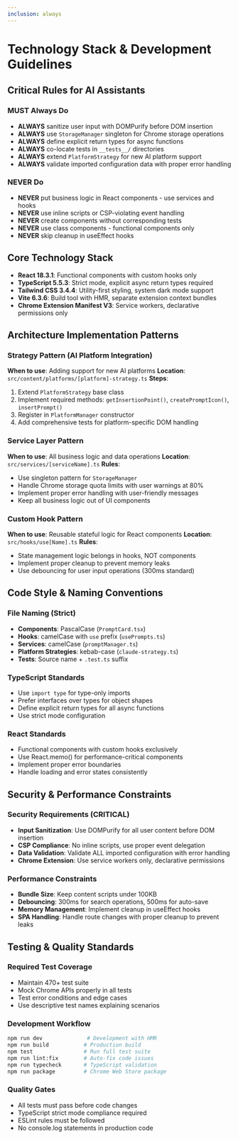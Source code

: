 ```yaml
---
inclusion: always
---
```


# Technology Stack & Development Guidelines

## Critical Rules for AI Assistants

### MUST Always Do
- **ALWAYS** sanitize user input with DOMPurify before DOM insertion
- **ALWAYS** use `StorageManager` singleton for Chrome storage operations
- **ALWAYS** define explicit return types for async functions
- **ALWAYS** co-locate tests in `__tests__/` directories
- **ALWAYS** extend `PlatformStrategy` for new AI platform support
- **ALWAYS** validate imported configuration data with proper error handling

### NEVER Do
- **NEVER** put business logic in React components - use services and hooks
- **NEVER** use inline scripts or CSP-violating event handling
- **NEVER** create components without corresponding tests
- **NEVER** use class components - functional components only
- **NEVER** skip cleanup in useEffect hooks

## Core Technology Stack

- **React 18.3.1**: Functional components with custom hooks only
- **TypeScript 5.5.3**: Strict mode, explicit async return types required
- **Tailwind CSS 3.4.4**: Utility-first styling, system dark mode support
- **Vite 6.3.6**: Build tool with HMR, separate extension context bundles
- **Chrome Extension Manifest V3**: Service workers, declarative permissions only

## Architecture Implementation Patterns

### Strategy Pattern (AI Platform Integration)
**When to use**: Adding support for new AI platforms
**Location**: `src/content/platforms/[platform]-strategy.ts`
**Steps**:
1. Extend `PlatformStrategy` base class
2. Implement required methods: `getInsertionPoint()`, `createPromptIcon()`, `insertPrompt()`
3. Register in `PlatformManager` constructor
4. Add comprehensive tests for platform-specific DOM handling

### Service Layer Pattern
**When to use**: All business logic and data operations
**Location**: `src/services/[serviceName].ts`
**Rules**:
- Use singleton pattern for `StorageManager`
- Handle Chrome storage quota limits with user warnings at 80%
- Implement proper error handling with user-friendly messages
- Keep all business logic out of UI components

### Custom Hook Pattern
**When to use**: Reusable stateful logic for React components
**Location**: `src/hooks/use[Name].ts`
**Rules**:
- State management logic belongs in hooks, NOT components
- Implement proper cleanup to prevent memory leaks
- Use debouncing for user input operations (300ms standard)

## Code Style & Naming Conventions

### File Naming (Strict)
- **Components**: PascalCase (`PromptCard.tsx`)
- **Hooks**: camelCase with `use` prefix (`usePrompts.ts`)
- **Services**: camelCase (`promptManager.ts`)
- **Platform Strategies**: kebab-case (`claude-strategy.ts`)
- **Tests**: Source name + `.test.ts` suffix

### TypeScript Standards
- Use `import type` for type-only imports
- Prefer interfaces over types for object shapes
- Define explicit return types for all async functions
- Use strict mode configuration

### React Standards
- Functional components with custom hooks exclusively
- Use React.memo() for performance-critical components
- Implement proper error boundaries
- Handle loading and error states consistently

## Security & Performance Constraints

### Security Requirements (CRITICAL)
- **Input Sanitization**: Use DOMPurify for all user content before DOM insertion
- **CSP Compliance**: No inline scripts, use proper event delegation
- **Data Validation**: Validate ALL imported configuration with error handling
- **Chrome Extension**: Use service workers only, declarative permissions

### Performance Constraints
- **Bundle Size**: Keep content scripts under 100KB
- **Debouncing**: 300ms for search operations, 500ms for auto-save
- **Memory Management**: Implement cleanup in useEffect hooks
- **SPA Handling**: Handle route changes with proper cleanup to prevent leaks

## Testing & Quality Standards

### Required Test Coverage
- Maintain 470+ test suite
- Mock Chrome APIs properly in all tests
- Test error conditions and edge cases
- Use descriptive test names explaining scenarios

### Development Workflow
```bash
npm run dev              # Development with HMR
npm run build           # Production build
npm test                # Run full test suite
npm run lint:fix        # Auto-fix code issues
npm run typecheck       # TypeScript validation
npm run package         # Chrome Web Store package
```

### Quality Gates
- All tests must pass before code changes
- TypeScript strict mode compliance required
- ESLint rules must be followed
- No console.log statements in production code